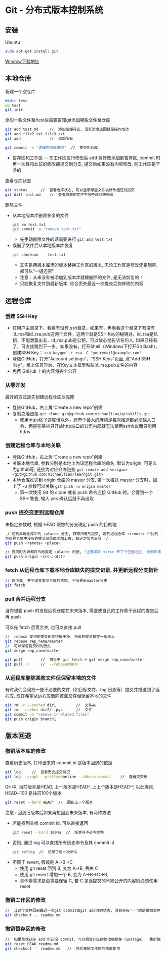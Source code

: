 # Git - 分布式版本控制系统

## 安装
Ubuntu
```bash
sudo apt-get install git
```
[Window下载地址](https://git-scm.com/downloads)

## 本地仓库
新建一个空仓库
```bash
mkdir test
cd test
git init
```

添加一些文件至/test后需要告知git添加哪些文件至仓库
```bash
git add test.md     //  添加至缓存区, 没有消息返回就是操作成功
git add file2.txt file3.txt
git add .           //  添加所有

git commit -m "详细的修改说明"  //  提交到仓库
```

- 暂存区和工作区 -- 在工作区进行修改后 add 将修改添加到暂存区, commit 时再一次性将此前的修改都提交到分支, 提交后如果没有内容修改, 则工作区是干净的

查看仓库状态
```bash
git status      //  查看仓库状态, 可以显示哪些文件被修改但还没提交
git diff test.md    //  查看修改的文件中哪些部分被修改
```

删除文件
- 从本地版本库删除多余的文件
    ```bash
    git rm test.txt
    git commit -m "remove test.txt"
    ```
    - 先手动删除文件的话需要进行 `git add test.txt`
- 误删了文件后从本地版本库恢复
    ```bash
    git checkout -- test.txt
    ```
    - 其实是用版本库里的版本替换工作区的版本, 无论工作区是修改还是删除, 都可以“一键还原”
    - 注意：从来没有被添加到版本库就被删除的文件, 是无法恢复的！
    - 只能恢复文件到最新版本, 你会丢失最近一次提交后你修改的内容


## 远程仓库

### 创建 SSH Key
+ 在用户主目录下，看看有没有.ssh目录，如果有，再看看这个目录下有没有id_rsa和id_rsa.pub这两个文件，这两个就是SSH Key的秘钥对，id_rsa是私钥，不能泄露出去，id_rsa.pub是公钥，可以放心地告诉任何人. 如果已经有了，可直接跳到下一步。如果没有，打开Shell（Windows下打开Git Bash），创建SSH Key：
`ssh-keygen -t rsa -C "youremail@example.com"`
+ 登陆GitHub，打开“Account settings”，“SSH Keys”页面, 点“Add SSH Key”，填上任意Title，在Key文本框里粘贴id_rsa.pub文件的内容
+ 免费 GitHub 上的内容将完全公开

### 从零开发
最好的方式是先创建远程仓库后克隆
+ 登陆GitHub，右上角“Create a new repo”创建
+ 复制克隆链接
`git clone git@github.com:michaelliao/gitskills.git`
    - 使用https除了速度慢以外，还有个最大的麻烦是每次推送都必须输入口令，但是在某些只开放http端口的公司内部就无法使用ssh协议而只能用https

### 创建远程仓库与本地关联
+ 登陆GitHub，右上角“Create a new repo”创建
+ 关联本地仓库, 参数分别是本地上为该远程仓库的命名, 默认为origin, 可定义为github等; 链接为对应仓库链接
`git remote add <origin> <git@github.com:michaelliao/learngit.git>`
+ 本地仓库推送到 origin 仓库的 master 分支, 第一次推送 master 分支时，加上了 -u 参数可以关联
`git push -u origin master`
    - 第一次使用 Git 的 clone 或者 push 命令连接 GitHub 时，会得到一个 SSH 警告, 输入 yes 确认后就不再出现


### push 提交变更到远程仓库
未指定参数时, 根据 HEAD 跟踪的分支确定 push 的目的地
```bash
-/ 切到本地仓库中的 <place> 分支, 获取所有的提交, 再到远程仓库 <remote> 中找到 <place> 分支, 
将远程仓库中没有的提交记录都添加上去, 搞定之后告诉我 -/
git push <remote> <place>

// 要同时为源和目的地指定 <place> 的话, "注意如果 <src> 传了个空值过去, 会删除该远程分支"
git push origin <src>:<dst>
```

### fetch 从远程仓库下载本地仓库缺失的提交记录, 并更新远程分支指针
```bash
// 仅下载, 并不改变本地仓库的状态, 不会更新master分支
git fetch
```

### pull 合并远程分支
当你想要 push 时发现远程仓库在未来版本, 需要使自己的工作基于远程的提交后再 push

可以先 fetch 后再合并, 也可以直接 pull
```bash
//  rebase 使你的提交树变得很干净, 所有的提交都在一条线上
git rebase rep_name/master
//  可以保留提交树的历史
git merge rep_name/master

git pull        //  相当于 git fetch + git merge rep_name/master
git pull -r     //  --rebase的缩写
```

### 从远程库删除某些文件但保留本地的文件
有时我们会误把一些不必要的文件（如目标文件、log 日志等）提交并推送到了远程库, 现在希望从远程库删除这些文件但保留本地的文件
```bash
git rm -r --cached dir1         //  文件夹
git rm --cached dir2/-.pyc      //  文件
git commit -m "remove irrelated files"
git push origin branch1
```

## 版本回退
### 撤销版本库的修改
查看历史版本, 打印出来的 commit id 是版本回退的依据
```bash
git log     //  查看历史提交情况
git log --graph --pretty=oneline --abbrev-commit    //  查看提交树
```
Git 中, 当前版本是HEAD, 上一版本是HEAD^, 上上个版本是HEAD^^, 以此类推, HEAD~100 是往前100个版本
```bash
git reset --hard HEAD^  //  回到上一个版本
```
注意 : 回到旧版本后如果再想回到未来版本, 有两种方法
- 若能找到查找 commit id, 可以直接返回
    ```bash
    git reset --hard 1094a  //  版本号不必写完整
    ```
- 否则, 通过 log 可以查找所有历史命令及其 commit id
    ```bash
    git reflog  //  记录了每一次命令
    ```
- 不同于 revert, 假设是 A->B->C
    - 使用 git reset 回到 B, 变为 A->B, 丢失 C
    - 使用 git revert 增加一个 B, 变为 A->B->C->B, 
    - 具体看需求是否需要保留 C, 若 C 是误提交的不能公开的内容则必须使用reset

### 撤销工作区的修改
```bash
//  让这个文件回到最近一次git commit或git add时的状态, 注意带有"--"的是撤销文件, 不带的是切换分支
git checkout -- readme.md
```

### 撤销暂存区的修改
```bash
//  如果修改已经 add 但还没 commit, 可以把暂存区的修改撤销掉（unstage）, 重新放回工作区
git reset HEAD readme.md
git checkout -- readme.md   //  然后撤销工作区的修改即可
```